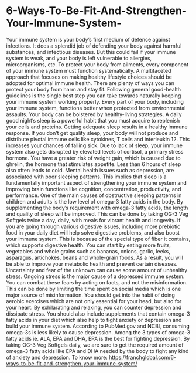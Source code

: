 # 6-Ways-To-Be-Fit-And-Strengthen-Your-Immune-System-
Your immune system is your body’s first medium of defence against infections. It does a splendid job of defending your body against harmful substances, and infectious diseases. But this could fail if your immune system is weak, and your body is left vulnerable to allergies, microorganisms, etc. To protect your body from ailments, every component of your immune system must function systematically. A multifaceted approach that focuses on making healthy lifestyle choices should be adopted for optimal immune health. There are plenty of ways you can protect your body from harm and stay fit. Following general good-health guidelines is the single best step you can take towards naturally keeping your immune system working properly. Every part of your body, including your immune system, functions better when protected from environmental assaults. Your body can be bolstered by healthy-living strategies.  A daily good night’s sleep is a powerful habit that you must acquire to replenish your cells and proteins. Getting adequate sleep results in a healthy immune response. If you don’t get quality sleep, your body will not produce and distribute pivotal immune cells like cytokines, T cells and interleukin 12. This increases your chances of falling sick. Due to lack of sleep, your immune system also gets disrupted by elevated levels of cortisol, a primary stress hormone. You have a greater risk of weight gain, which is caused due to ghrelin, the hormone that stimulates appetite. Less than 6 hours of sleep also often leads to cold. Mental health issues such as depression, are associated with poor sleeping patterns. This implies that sleep is a fundamentally important aspect of strengthening your immune system and improving brain functions like cognition, concentration, productivity, and performance. One of the main causes of obstructive sleeping patterns in children and adults is the low level of omega-3 fatty acids in the body. By supplementing the body’s requirement with omega-3 fatty acids, the length and quality of sleep will be improved. This can be done by taking OG-3 Veg Softgels twice a day, daily, with meals for vibrant health and longevity.  If you are going through various digestive issues, including more prebiotic food in your daily diet will help solve digestive problems, and also boost your immune system. This is because of the special type of fiber it contains, which supports digestive health. You can start by eating more fruits, vegetables and whole grains such as bananas, onions, garlic, leeks, asparagus, artichokes, beans and whole-grain foods. As a result, you will be able to improve your metabolic health and prevent certain diseases. Uncertainty and fear of the unknown can cause some amount of unhealthy stress. Ongoing stress is the major cause of a depressed immune system.  You can combat these fears by acting on facts, and not the misinformation. This can be done by limiting the time spent on social media which is one major source of misinformation. You should get into the habit of doing aerobic exercises which are not only essential for your head, but also for your heart. By exhilarating and relaxing, you can counter depression and dissipate stress. You should also include supplements that contain omega-3 fatty acids in your diet which also help to fight anxiety or depression and build your immune system.  According to PubMed.gov and NCBI, consuming omega-3s is less likely to cause depression. Among the 3 types of omega-3 fatty acids ie. ALA, EPA and DHA, EPA is the best for fighting depression. By taking OG-3 Veg Softgels daily, we are sure to get the required amount of omega-3 fatty acids like EPA and DHA needed by the body to fight any kind of anxiety and depression. To know more: https://franchglobal.com/6-ways-to-be-fit-and-strengthen-your-immune-system/
